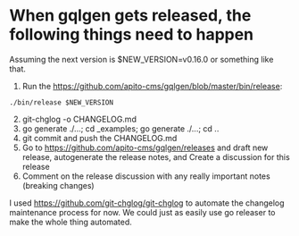 # When gqlgen gets released, the following things need to happen
Assuming the next version is $NEW_VERSION=v0.16.0 or something like that.

1. Run the https://github.com/apito-cms/gqlgen/blob/master/bin/release:
```
./bin/release $NEW_VERSION
```
2. git-chglog -o CHANGELOG.md
3. go generate ./...; cd _examples; go generate ./...; cd ..
4. git commit and push the CHANGELOG.md
5. Go to https://github.com/apito-cms/gqlgen/releases and draft new release, autogenerate the release notes, and Create a discussion for this release
6. Comment on the release discussion with any really important notes (breaking changes)

I used https://github.com/git-chglog/git-chglog to automate the changelog maintenance process for now. We could just as easily use go releaser to make the whole thing automated.

